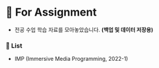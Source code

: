 # 📌 For Assignment
+ 전공 수업 학습 자료를 모아놓았습니다. **(백업 및 데이터 저장용)**
   
### 🔸 List
- IMP (Immersive Media Programming, 2022-1)
